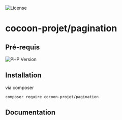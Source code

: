 ![License](https://img.shields.io/badge/Licence-MIT-green)

# cocoon-projet/pagination

## Pré-requis

![PHP Version](https://img.shields.io/badge/php:version-8.0-blue)

## Installation

via composer
```
composer require cocoon-projet/pagination
```
## Documentation